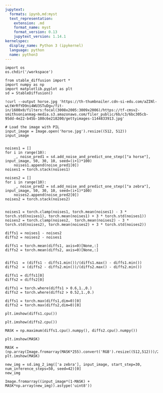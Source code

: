 ```yaml
---
jupytext:
  formats: ipynb,md:myst
  text_representation:
    extension: .md
    format_name: myst
    format_version: 0.13
    jupytext_version: 1.14.1
kernelspec:
  display_name: Python 3 (ipykernel)
  language: python
  name: python3
---
```


```{code-cell} ipython3
import os
os.chdir('/workspace')
```

```{code-cell} ipython3
from stable_diffusion import *
import numpy as np
import matplotlib.pyplot as plt
sd = StableDiffusion()
```

```{code-cell} ipython3
!curl --output horse.jpg 'https://th-thumbnailer.cdn-si-edu.com/aZINl-wLtWrRfYD9ni4WU3STuDg=/fit-in/1600x0/filters:focal(3008x2005:3009x2006)/https://tf-cmsv2-smithsonianmag-media.s3.amazonaws.com/filer_public/6b/c3/6bc305cb-95dd-4e22-b45b-108c6e218200/gettyimages-1144833913.jpg'
```

```{code-cell} ipython3
# Load the image with PIL
input_image = Image.open('horse.jpg').resize((512, 512))
input_image
```

```{code-cell} ipython3

```

```{code-cell} ipython3
noises1 = []
for i in range(10):
    _, noise_pred1 = sd.add_noise_and_predict_one_step(["a horse"], input_image, 50, 30, 10, seed=(i+1)*100)
    noises1.append(noise_pred1[0])
noises1 = torch.stack(noises1)
```

```{code-cell} ipython3
noises2 = []
for i in range(10):
    _, noise_pred2 = sd.add_noise_and_predict_one_step(["a zebra"], input_image, 50, 30, 10, seed=(i+1)*100)
    noises2.append(noise_pred2[0]) 
noises2 = torch.stack(noises2)
```

```{code-cell} ipython3

```

```{code-cell} ipython3
noises1 = torch.clamp(noises1, torch.mean(noises1) - 3 * torch.std(noises1), torch.mean(noises1) + 3 * torch.std(noises1))
noises2 = torch.clamp(noises2,  torch.mean(noises2) - 3 * torch.std(noises2), torch.mean(noises2) + 3 * torch.std(noises2))

diffs1 = noises1 - noises2
diffs2 = noises2 - noises1

diffs1 = torch.mean(diffs1, axis=0)[None,:]
diffs2 = torch.mean(diffs2, axis=0)[None,:]


diffs1  = (diffs1 - diffs1.min())/(diffs1.max() - diffs1.min())
diffs2  = (diffs2 - diffs2.min())/(diffs2.max() - diffs2.min())

diffs1 = diffs1[0] 
diffs2 = diffs2[0] 

diffs1 = torch.where(diffs1 > 0.6,1.,0.)
diffs2 = torch.where(diffs2 > 0.52,1.,0.)

diffs1 = torch.max(diffs1,dim=0)[0]
diffs2 = torch.max(diffs2,dim=0)[0]
```

```{code-cell} ipython3
plt.imshow(diffs1.cpu())
```

```{code-cell} ipython3
plt.imshow(diffs2.cpu())
```

```{code-cell} ipython3
MASK = np.maximum(diffs1.cpu().numpy(), diffs2.cpu().numpy())
```

```{code-cell} ipython3
plt.imshow(MASK)
```

```{code-cell} ipython3
MASK = (np.array(Image.fromarray(MASK*255).convert('RGB').resize((512,512)))/255.)
plt.imshow(MASK)
```

```{code-cell} ipython3
new_img = sd.img_2_img(['a zebra'], input_image, start_step=30, num_inference_steps=50, seed=42)[0]
new_img
```

```{code-cell} ipython3
Image.fromarray((input_image*(1-MASK) + MASK*np.array(new_img)).astype('uint8'))
```

```{code-cell} ipython3

```

